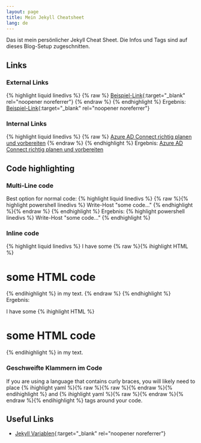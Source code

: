 ```yaml
---
layout: page
title: Mein Jekyll Cheatsheet
lang: de
---
```

Das ist mein persönlicher Jekyll Cheat Sheet. Die Infos und Tags sind auf dieses Blog-Setup zugeschnitten.

## Links

### External Links

{% highlight liquid linedivs %}
{% raw %}
[Beispiel-Link](https://www.example.com){:target="_blank" rel="noopener noreferrer"}
{% endraw %}
{% endhighlight %}
Ergebnis:
[Beispiel-Link](https://www.example.com){:target="_blank" rel="noopener noreferrer"}

### Internal Links

{% highlight liquid linedivs %}
{% raw %}
[Azure AD Connect richtig planen und vorbereiten](/2020/06/05/Azure-AD-Connect-Video/)
{% endraw %}
{% endhighlight %}
Ergebnis:
[Azure AD Connect richtig planen und vorbereiten](/2020/06/05/Azure-AD-Connect-Video/)

## Code highlighting

### Multi-Line code

Best option for normal code:
{% highlight liquid linedivs %}
{% raw %}{% highlight powershell linedivs %}
Write-Host "some code..."
{% endhighlight %}{% endraw %}
{% endhighlight %}
Ergebnis:
{% highlight powershell linedivs %}
Write-Host "some code..."
{% endhighlight %}

### Inline code

{% highlight liquid linedivs %}
I have some {% raw %}{% ihighlight HTML %}<h1>some HTML code</h1>{% endihighlight %} in my text.
{% endraw %}
{% endhighlight %}
Ergebnis:

I have some {% ihighlight HTML %}<h1>some HTML code</h1>{% endihighlight %} in my text.

### Geschweifte Klammern im Code

If you are using a language that contains curly braces, you will likely need to place {% ihighlight yaml %}{% raw %}{&#37; raw &#37;}{% endraw %}{% endihighlight %} and {% ihighlight yaml %}{% raw %}{&#37; endraw &#37;}{% endraw %}{% endihighlight %} tags around your code.

## Useful Links

- [Jekyll Variablen](https://jekyllrb.com/docs/variables/){:target="_blank" rel="noopener noreferrer"}
